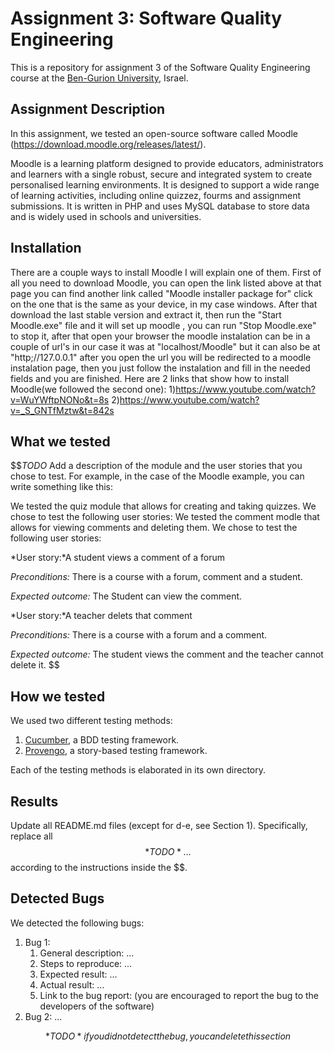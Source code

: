 # Assignment 3: Software Quality Engineering
This is a repository for assignment 3 of the Software Quality Engineering course at the [Ben-Gurion University](https://in.bgu.ac.il/), Israel.

## Assignment Description
In this assignment, we tested an open-source software called Moodle (https://download.moodle.org/releases/latest/).

Moodle is a learning platform designed to provide educators, administrators and learners with a single robust, secure and integrated system to create personalised learning environments. It is designed to support a wide range of learning activities, including online quizzez, fourms and assignment submissions. It is written in PHP and uses MySQL database to store data and is widely used in schools and universities.

## Installation
There are a couple ways to install Moodle I will explain one of them. 
First of all you need to download Moodle, you can open the link listed above at that page you can find another link called "Moodle installer package for" click on the one that is the same as your device, in my case windows. After that download the last stable version and extract it, then run the "Start Moodle.exe" file and it will set up moodle , you can run "Stop Moodle.exe" to stop it, after that open your browser the moodle instalation can be in a couple of url's in our case it was at "localhost/Moodle" but it can also be at "http;//127.0.0.1" after you open the url you will be redirected to a moodle instalation page, then you just follow the instalation and fill in the needed fields and you are finished.
Here are 2 links that show how to install Moodle(we followed the second one):
1)https://www.youtube.com/watch?v=WuYWftpNONo&t=8s
2)https://www.youtube.com/watch?v=_S_GNTfMztw&t=842s

## What we tested
$$*TODO* Add a description of the module and the user stories that you chose to test.
For example, in the case of the Moodle example, you can write something like this:

We tested the quiz module that allows for creating and taking quizzes. We chose to test the following user stories: 
We tested the comment modle that allows for viewing comments and deleting them. We chose to test the following user stories: 

*User story:*A student views a comment of a forum

*Preconditions:* There is a course with a forum, comment and a student.

*Expected outcome:* The Student can view the comment.

*User story:*A teacher delets that comment

*Preconditions:* There is a course with a forum and a comment.

*Expected outcome:* The student views the comment and the teacher cannot delete it.
$$

## How we tested
We used two different testing methods:
1. [Cucumber](https://cucumber.io/), a BDD testing framework.
2. [Provengo](https://provengo.tech/), a story-based testing framework.

Each of the testing methods is elaborated in its own directory. 

## Results
Update all README.md files (except for d-e, see Section 1). Specifically, replace all $$*TODO*…$$ according to the instructions inside the $$.

## Detected Bugs
We detected the following bugs:

1. Bug 1: 
   1. General description: ...
   2. Steps to reproduce: ...
   3. Expected result: ...
   4. Actual result: ...
   5. Link to the bug report: (you are encouraged to report the bug to the developers of the software)
2. Bug 2: ...

$$*TODO* if you did not detect the bug, you can delete this section$$  
